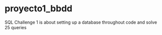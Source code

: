# proyecto1_bbdd
SQL Challenge 1 is about setting up a database throughout code and solve 25 queries
